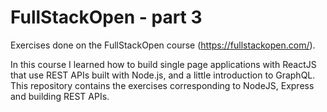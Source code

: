 # FullStackOpen - part 3

Exercises done on the FullStackOpen course (https://fullstackopen.com/).

In this course I learned how to build single page applications with ReactJS that use REST APIs built with Node.js, and a little introduction to GraphQL.
This repository contains the exercises corresponding to NodeJS, Express and building REST APIs.
